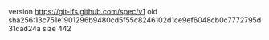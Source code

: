 version https://git-lfs.github.com/spec/v1
oid sha256:13c751e1901296b9480cd5f55c8246102d1ce9ef6048cb0c7772795d31cad24a
size 442
